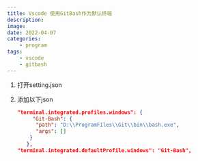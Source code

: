 ```yaml
---
title: Vscode 使用GitBash作为默认终端
description:  
image:
date: 2022-04-07
categories:
    - program
tags:
    - vscode
    - gitbash
---
```


1. 打开setting.json

2. 添加以下json
   
   ```json
   "terminal.integrated.profiles.windows": {
        "Git-Bash": {
         "path": "D:\\ProgramFiles\\Git\\bin\\bash.exe",
         "args": []
       }
      },
   "terminal.integrated.defaultProfile.windows": "Git-Bash",
      
   ```
   
   
